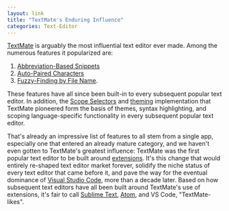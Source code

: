 ```yaml
---
layout: link
title: "TextMate's Enduring Influence"
categories: Text-Editor
---
```


[TextMate](https://macromates.com/) is arguably the most influential text editor ever made. Among the numerous features it popularized are:

1. [Abbreviation-Based Snippets](https://macromates.com/manual/en/snippets)
2. [Auto-Paired Characters](https://macromates.com/manual/en/working_with_text#auto-paired_characters_quotes_etc)
3. [Fuzzy-Finding by File Name](https://macromates.com/manual/en/working_with_multiple_files#moving_between_files_with_grace).

These features have all since been built-in to every subsequent popular text editor. In addition, the [Scope Selectors](https://macromates.com/manual/en/scope_selectors) and [theming](https://macromates.com/manual/en/themes) implementation that TextMate pioneered form the basis of themes, syntax highlighting, and scoping language-specific functionality in every subsequent popular text editor.

That's already an impressive list of features to all stem from a single app, especially one that entered an already mature category, and we haven't even gotten to TextMate's greatest influence: TextMate was the first popular text editor to be built around [extensions](https://en.wikipedia.org/wiki/Plug-in_%28computing%29). It's this change that would entirely re-shaped text editor market forever, solidify the niche status of every text editor that came before it, and pave the way for the eventual dominance of [Visual Studio Code](https://code.visualstudio.com/), more than a decade later. Based on how subsequent text editors have all been built around TextMate's use of extensions, it's fair to call [Sublime Text](https://www.sublimetext.com/), [Atom](https://atom.io/), and VS Code, "TextMate-likes".
